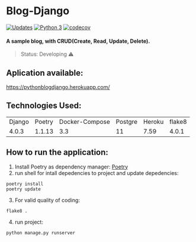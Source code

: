 # Blog-Django

[![Updates](https://pyup.io/repos/github/ViniciusBrag/blog-django/shield.svg)](https://pyup.io/repos/github/ViniciusBrag/blog-django/)
[![Python 3](https://pyup.io/repos/github/ViniciusBrag/blog-django/python-3-shield.svg)](https://pyup.io/repos/github/ViniciusBrag/blog-django/)
[![codecov](https://codecov.io/gh/ViniciusBrag/blog-django/branch/main/graph/badge.svg?token=LK7fdk5Uwp)](https://codecov.io/gh/ViniciusBrag/blog-django)
#### A sample blog, with CRUD(Create, Read, Update, Delete).


> Status: Developing ⚠️

## Aplication available:
https://pythonblogdjango.herokuapp.com/
## Technologies Used:
<table>
  <tr>
    <td>Django</td>
    <td>Poetry</td>
    <td>Docker-Compose</td>
    <td>Postgre</td>
    <td>Heroku</td>
    <td>flake8</td>

  </tr>
  <tr>
    <td>4.0.3</td>
    <td>1.1.13</td>
    <td> 3.3 </td>
    <td>11</td>
    <td>7.59</td>
    <td>4.0.1</td>

  </tr>
</table>

## How to run the application:

1) Install Poetry as dependency manager:
[Poetry](https://python-poetry.org/docs/master#installing-with-the-official-installer)
2) run shell for intall depedencies to project and update depedencies:
``` 
poetry install
poetry update

```
3) For valid quality of coding:
```
flake8 .
```

4) run project:
```
python manage.py runserver
```

